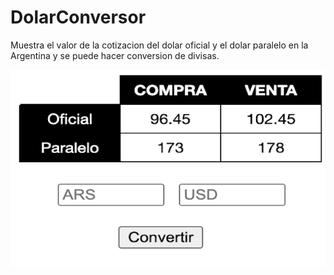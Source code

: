 # DolarConversor
Muestra el valor de la cotizacion del dolar oficial y el dolar paralelo en la Argentina y se puede hacer conversion de divisas.

![Ejemplo de extension](captura1.png)
